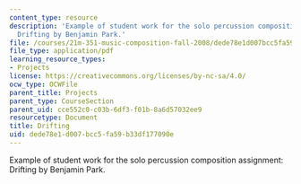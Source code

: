 ```yaml
---
content_type: resource
description: 'Example of student work for the solo percussion composition assignment:
  Drifting by Benjamin Park.'
file: /courses/21m-351-music-composition-fall-2008/dede78e1d007bcc5fa59b33df177090e_park_drifting.pdf
file_type: application/pdf
learning_resource_types:
- Projects
license: https://creativecommons.org/licenses/by-nc-sa/4.0/
ocw_type: OCWFile
parent_title: Projects
parent_type: CourseSection
parent_uid: cce552c0-c03b-6df3-f01b-8a6d57032ee9
resourcetype: Document
title: Drifting
uid: dede78e1-d007-bcc5-fa59-b33df177090e
---
```

Example of student work for the solo percussion composition assignment: Drifting by Benjamin Park.